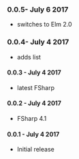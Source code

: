 ### 0.0.5- July 6 2017
* switches to Elm 2.0

### 0.0.4- July 4 2017
* adds list

#### 0.0.3 - July 4 2017
* latest FSharp

#### 0.0.2 - July 4 2017
* FSharp 4.1

#### 0.0.1 - July 4 2017
* Initial release
